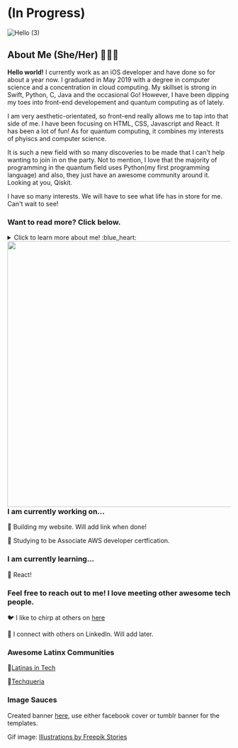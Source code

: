 # (In Progress)

![Hello  (3)](https://user-images.githubusercontent.com/26775620/99811073-44de0380-2b0a-11eb-9083-be8293aac025.png)

## About Me (She/Her) 👩🏻‍💻

   **Hello world!** I currently work as an iOS developer and have done so for about a year now. I graduated in May 2019 with a degree in computer science and a concentration in cloud computing. My skillset is strong in Swift, Python, C, Java and the occasional Go! However, I have been dipping my toes into front-end developement and quantum computing as of lately. 
   
   I am very aesthetic-orientated, so front-end really allows me to tap into that side of me. I have been focusing on HTML, CSS, Javascript and React. It has been a lot of fun! As for quantum computing, it combines my interests of phyiscs and computer science. 
   
   It is such a new field with so many discoveries to be made that I can't help wanting to join in on the party. Not to mention, I love that the majority of programming in the quantum field uses Python(my first programming language) and also, they just have an awesome community around it. Looking at you, Qiskit. 
   
   I have so many interests. We will have to see what life has in store for me. Can't wait to see!
   
   ### Want to read more? Click below.

<details>
  <summary>Click to learn more about me! :blue_heart: </summary>
  
  ### You want to read more? Ok. Cool.  
  
  * I was born and raised in Austin, Tx - except for two short stints in Mexico and San Antonio. Long story for another time. 
  
  * I love reading, but I especially love poetry and topics on astronmy, physics and philosophy. My goal is to have my own library in the future. 
  
  * I love film. My fave film makers are Greta Gerwig, Richard Linklater (before trilogy), Alejandro Jodrowsky, Jean Luc Godard, Wes Anderson and Tarantino. 
  
  * I sprinkle those interests with pc gaming (Overwatch, Resident Evil and Little Nightmares are some faves), skateboarding and painting. 
  
  * Koreaboo first, weaboo second. 
  
  ### My story on how I got into programming: :keyboard:
  
 * Back in 2016, I was just a student studying biochem and hating every minute. Don't get me wrong, though. I love learning, but it was pretty rough sitting in those classes. I had really enjoyed chemistry and biology in high school, but I lost that enthusiasm in college. It could have been the instructors, or even just personal things happening in my life. Regardless, I wanted to switch majors, but had no clue as to what I wanted to do with my life.
  
 * It wasn't until one fateful night during summer, that while googling 'Monty Python memes' - I discoverd my calling finally. I came across the link to [Python (Programming Language)](https://en.wikipedia.org/wiki/Python_(programming_language)). When I saw that, I thought *What the heck is a programming language? How does this relate to Monty Python?...* With those questions in mind and my curious nature, I clicked on the link. 
  
  **Little fun fact:** *Python is actually named after Monty Python. Another reason why Python is so great.* :snake:
 
 * When I looked at the link, nothing really made sense at first. So as it goes on the internet, I went down the rabbit hole of information trying to understand what the heck I came across. Finding out you could actually communicate with a computer was just an insane concept to me. I had to learn more. I did learn more. I then took on "Learn Python the Hard Way" and did so much coding over the summer. It was the most fun that I had had in awhile. It inspired me to try a class in programming the following semester. 
  
  * I took programming I, and found that it was the most enjoyable class I had taken thus far in my college career. I had to keep learning more. Soon after finishing the class, I swtiched my major to computer science. My favorite classes were all of my programming classes. Everything else paled in comparison, and honestly, it was the classes I did the best in. 
  
 * Funny how life can develop by serendipitous discoveries. I genuinely believe that programming and engineering is modern day magic. Every line of code is a line in an incantation. Every variable is an ingredient in a spell; so that you can bring into existence something that wasn't there before. You can literally create anything with it and apply it to any field. Even art.
 
  * Yeah. Programming is pretty damn cool, and I am glad Monty Python brought us together. 
  

  [**Ni!**](https://www.youtube.com/watch?v=zIV4poUZAQo) 
  
</details>

<img align="left" width="600" height="600" src="https://user-images.githubusercontent.com/26775620/99732606-647f1880-2a85-11eb-9e48-181c7bbc5981.gif">

### I am currently working on... 
:rice_ball: Building my website. Will add link when done!
   
:rice_ball: Studying to be Associate AWS developer certfication. 
 
### I am currently learning... 
:rice_ball: React! 

### Feel free to reach out to me! I love meeting other awesome tech people.
:bird: I like to chirp at others on [here](https://twitter.com/gitgloria)
   
:small_blue_diamond: I connect with others on LinkedIn. Will add later.
   
### Awesome Latinx Communities
 :rice_ball:[Latinas in Tech](https://www.latinasintech.org/)

 :rice_ball:[Techqueria](https://techqueria.org/)
   
### Image Sauces

Created banner [here](https://www.canva.com/), use either facebook cover or tumblr banner for the templates.

Gif image: <a href="https://stories.freepik.com/work">Illustrations by Freepik Stories</a>

<!--
**CamusCamel/Camuscamel** is a ✨ _special_ ✨ repository because its `README.md` (this file) appears on your GitHub profile.

